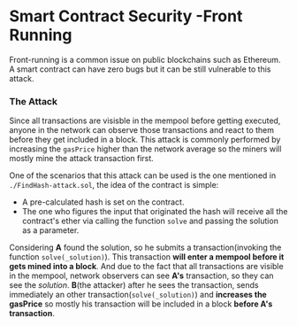 # Smart Contract Security -Front Running

Front-running is a common issue on public blockchains such as Ethereum. A smart contract can have zero bugs but it can be still vulnerable to this attack.

### The Attack

Since all transactions are visisble in the mempool before getting executed, anyone in the network can observe those transactions and react to them before they get included in a block. This attack is commonly performed by increasing the `gasPrice` higher than the network average so the miners will mostly mine the attack transaction first.

One of the scenarios that this attack can be used is the one mentioned in `./FindHash-attack.sol`, the idea of the contract is simple:

- A pre-calculated hash is set on the contract.
- The one who figures the input that originated the hash will receive all the contract's ether via calling the function `solve` and passing the solution as a parameter.
  
Considering **A** found the solution, so he submits a transaction(invoking the function `solve(_solution)`). This transaction **will enter a mempool before it gets mined into a block**. And due to the fact that all transactions are visible in the mempool, network observers can see **A's** transaction, so they can see the *solution*. **B**(the attacker) after he sees the transaction, sends immediately an other transaction(`solve(_solution)`) and **increases the gasPrice** so mostly his transaction will be included in a block **before A's transaction**.


